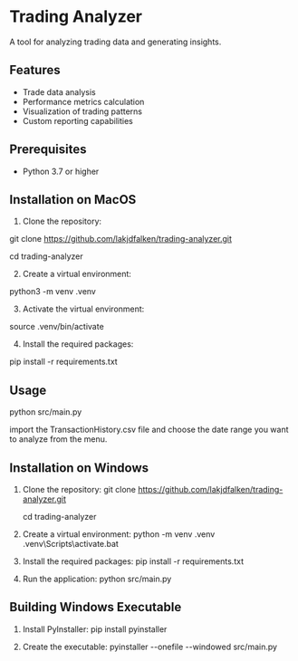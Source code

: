 # Trading Analyzer

A tool for analyzing trading data and generating insights.

## Features

- Trade data analysis
- Performance metrics calculation
- Visualization of trading patterns
- Custom reporting capabilities

## Prerequisites

- Python 3.7 or higher

## Installation on MacOS

1. Clone the repository:

git clone https://github.com/lakjdfalken/trading-analyzer.git

cd trading-analyzer

2. Create a virtual environment:

python3 -m venv .venv

3. Activate the virtual environment:

source .venv/bin/activate

4. Install the required packages:

pip install -r requirements.txt

## Usage
python src/main.py

import the TransactionHistory.csv file and choose the date range you want to analyze from the menu.


## Installation on Windows

1. Clone the repository:
    git clone https://github.com/lakjdfalken/trading-analyzer.git

    cd trading-analyzer

2. Create a virtual environment:
    python -m venv .venv
    .venv\Scripts\activate.bat

3. Install the required packages: 
    pip install -r requirements.txt
    
4. Run the application:
    python src/main.py

## Building Windows Executable

1. Install PyInstaller:
  pip install pyinstaller

2. Create the executable:
  pyinstaller --onefile --windowed src/main.py